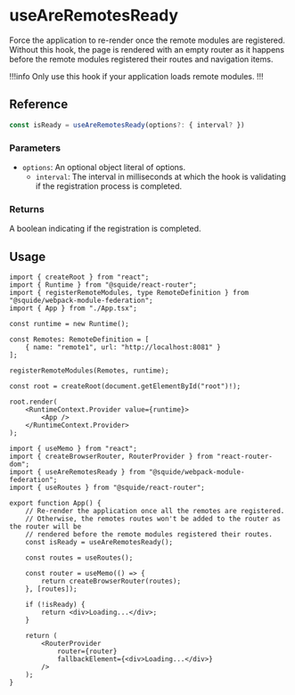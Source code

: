 # useAreRemotesReady

Force the application to re-render once the remote modules are registered. Without this hook, the page is rendered with an empty router as it happens before the remote modules registered their routes and navigation items.

!!!info
Only use this hook if your application loads remote modules.
!!!

## Reference

```ts
const isReady = useAreRemotesReady(options?: { interval? })
```

### Parameters

- `options`: An optional object literal of options.
    - `interval`: The interval in milliseconds at which the hook is validating if the registration process is completed.

### Returns

A boolean indicating if the registration is completed.

## Usage

```tsx !#12 host/src/bootstrap.tsx
import { createRoot } from "react";
import { Runtime } from "@squide/react-router";
import { registerRemoteModules, type RemoteDefinition } from "@squide/webpack-module-federation";
import { App } from "./App.tsx";

const runtime = new Runtime();

const Remotes: RemoteDefinition = [
    { name: "remote1", url: "http://localhost:8081" }
];

registerRemoteModules(Remotes, runtime);

const root = createRoot(document.getElementById("root")!);

root.render(
    <RuntimeContext.Provider value={runtime}>
        <App />
    </RuntimeContext.Provider>
);
```

```tsx !#10,18-20 host/src/App.tsx
import { useMemo } from "react";
import { createBrowserRouter, RouterProvider } from "react-router-dom";
import { useAreRemotesReady } from "@squide/webpack-module-federation";
import { useRoutes } from "@squide/react-router";

export function App() {
    // Re-render the application once all the remotes are registered.
    // Otherwise, the remotes routes won't be added to the router as the router will be
    // rendered before the remote modules registered their routes.
    const isReady = useAreRemotesReady();

    const routes = useRoutes();

    const router = useMemo(() => {
        return createBrowserRouter(routes);
    }, [routes]);

    if (!isReady) {
        return <div>Loading...</div>;
    }

    return (
        <RouterProvider
            router={router}
            fallbackElement={<div>Loading...</div>}
        />
    );
}
```
